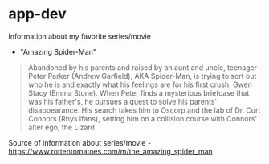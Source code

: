 # app-dev
Information about my favorite series/movie

- "Amazing Spider-Man"
>Abandoned by his parents and raised by an aunt and uncle, teenager Peter Parker (Andrew Garfield), AKA Spider-Man, is trying to sort out who he is and exactly what his feelings are for his first crush, Gwen Stacy (Emma Stone). When Peter finds a mysterious briefcase that was his father's, he pursues a quest to solve his parents' disappearance. His search takes him to Oscorp and the lab of Dr. Curt Connors (Rhys Ifans), setting him on a collision course with Connors' alter ego, the Lizard.

Source of information about series/movie
-https://www.rottentomatoes.com/m/the_amazing_spider_man
